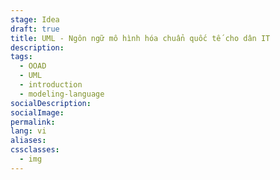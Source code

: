 ```yaml
---
stage: Idea
draft: true
title: UML - Ngôn ngữ mô hình hóa chuẩn quốc tế cho dân IT
description:
tags:
  - OOAD
  - UML
  - introduction
  - modeling-language
socialDescription:
socialImage:
permalink:
lang: vi
aliases:
cssclasses:
  - img
---
```

